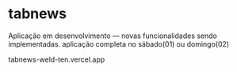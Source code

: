 # tabnews

Aplicação em desenvolvimento — novas funcionalidades sendo implementadas. aplicação completa no sábado(01) ou domingo(02) 

tabnews-weld-ten.vercel.app
